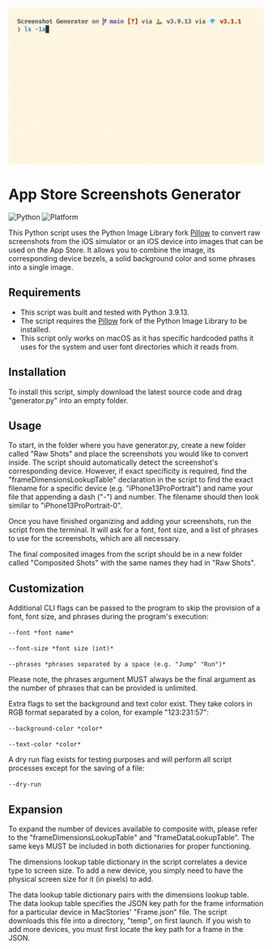 ![Demo](./demo.gif)

# App Store Screenshots Generator

![Python](https://img.shields.io/badge/Python%203.9.13-0cc62f?style=for-the-badge&logo=python&logoColor=white)
![Platform](https://img.shields.io/badge/Platforms-macOS-007ACC?style=for-the-badge)

This Python script uses the Python Image Library fork [Pillow](https://pillow.readthedocs.io/en/stable/) to convert raw screenshots from the iOS simulator or an iOS device into images that can be used on the App Store. It allows you to combine the image, its corresponding device bezels, a solid background color and some phrases into a single image.

## Requirements

- This script was built and tested with Python 3.9.13.
- The script requires the [Pillow](https://pillow.readthedocs.io/en/stable/installation.html) fork of the Python Image Library to be installed.
- This script only works on macOS as it has specific hardcoded paths it uses for the system and user font directories which it reads from.

## Installation

To install this script, simply download the latest source code and drag "generator.py" into an empty folder.

## Usage

To start, in the folder where you have generator.py, create a new folder called "Raw Shots" and place the screenshots you would like to convert inside. The script should automatically detect the screenshot's corresponding device. However, if exact specificity is required, find the "frameDimensionsLookupTable" declaration in the script to find the exact filename for a specific device (e.g. "iPhone13ProPortrait") and name your file that appending a dash ("-") and number. The filename should then look similar to "iPhone13ProPortrait-0".

Once you have finished organizing and adding your screenshots, run the script from the terminal. It will ask for a font, font size, and a list of phrases to use for the screenshots, which are all necessary.

The final composited images from the script should be in a new folder called "Composited Shots" with the same names they had in "Raw Shots".

## Customization

Additional CLI flags can be passed to the program to skip the provision of a font, font size, and phrases during the program's execution:

``--font *font name*``

``--font-size *font size (int)*``

``--phrases *phrases separated by a space (e.g. "Jump" "Run")*``

Please note, the phrases argument MUST always be the final argument as the number of phrases that can be provided is unlimited.

Extra flags to set the background and text color exist. They take colors in RGB format separated by a colon, for example "123:231:57":

``--background-color *color*``

``--text-color *color*``

A dry run flag exists for testing purposes and will perform all script processes except for the saving of a file:

``--dry-run``

## Expansion

To expand the number of devices available to composite with, please refer to the "frameDimensionsLookupTable" and "frameDataLookupTable". The same keys MUST be included in both dictionaries for proper functioning.

The dimensions lookup table dictionary in the script correlates a device type to screen size. To add a new device, you simply need to have the physical screen size for it (in pixels) to add.

The data lookup table dictionary pairs with the dimensions lookup table. The data lookup table specifies the JSON key path for the frame information for a particular device in MacStories' "Frame.json" file. The script downloads this file into a directory, "temp", on first launch. If you wish to add more devices, you must first locate the key path for a frame in the JSON.


